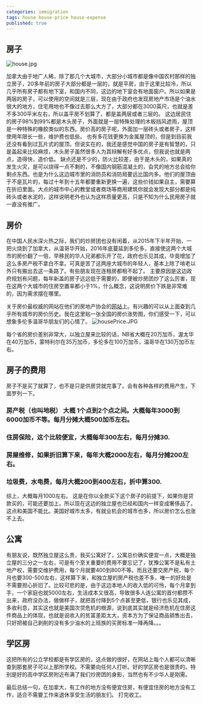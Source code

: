 ```yaml
---
categories: immigration
tags: house house-price house-expense
published: true
---
```

## 房子

![house.jpg]({{site.baseurl}}/images/house.jpg)

加拿大由于地广人稀，除了那几个大城市，大部分小城市都是像中国农村那样的独立房子，20多年前的房子大部分都是一层的，就是平房，由于这里比较冷，所以几乎所有房子都有地下室，和国内不同，这边的地下室会有地面窗户。所以如果是两层的房子，可以使用的空间就是三层，现在由于政府也发现房地产市场是个油水很大的地方，住宅用地也不像过去那么大方了，大部分都在3000英尺，也就是差不多300平米左右，所以盖平房不划算了，都是盖两层或者三层的。 这边居民住的房子98%到99%都是木头房子，外面就是一层特殊处理的木板挡风遮雨，屋顶是一种特殊的橡胶类似的东西。房价高的房子呢，外面加一层砖头或者房子，这样使用年限长一些，维护费也低些。 也有多花钱更换为金属屋顶的，但是到目前我还没有看到过瓦片式的屋顶。但说实在的，我还是感觉中国的房子是有智慧的，只是盖起来比较麻烦，木头房子虽然很多人为其辩解有好多优点，但我说也就是两点，造得快，造价低。 缺点还是不少的，防火比较差，由于是木头的，如果真的发生火灾，是可以烧得一点不剩的，不像国内钢筋混凝土的，旮旯的地方总会给你剩点东西。也是为什么这边城市里的消防员和消防局要远比国内多。他们的屋顶由于不是瓦片的，每过十年到十五年都要重新更换一遍，这些价钱如果自主，需要算在折旧里面。大点的城市中心的教堂或者商场等商用建筑你就会发现大部分都是纯砖头或者水泥的，这样说明老外也认为这样质量更高，只是不知为什么民用房子就一直没有推广。

## 房价

在中国人民水深火热之际，我们的炒房团也没有闲着，从2015年下半年开始，一把火烧到了加拿大，从温哥华开始，2016年底蔓延到多伦多，直接使这两个大城市的房价翻了一倍，早移民的华人兄弟都乐开了花，政府也乐见其成，毕竟增加了这么多房产税不拿白不拿。可真是苦了这两座大城市的年轻人，基本上除了啃老以外只有搬出去这一条路了。有些朋友现在连租房都租不起了。 主要原因是这边政府规划有问题，每年新盖的房子远远低于需要的，即便被炒房团炒了这么厉害，现在这两个大城市的住房空置率都小于1%，什么概念，这说明房价下跌是非常难的，因为需求摆在哪里。

关于房价最权威的网站在他们的房地产协会的[网站](http://creastats.crea.ca/natl/index.html)上。有兴趣的可以从上面查到几乎所有城市的房价历史。我在这里贴一张全国的房价涨势图，你们感受一下，可以想象多伦多温哥华朋友们的心情了。
![housePrice.JPG]({{site.baseurl}}/images/housePrice.JPG)

每个省的房价差别非常大，以独立屋来比较的话，NB省大概在20万加币，渥太华在40万加币，蒙特利尔在35万加币，多伦多在100万加币，温哥华在130万加币左右。

## 房子的费用

房子不是买了就算了，也不是只是供房贷就完事了。会有各种各样的费用产生，下面罗列一下。

### 房产税（也叫地税）  大概 1个点到2个点之间。大概每年3000到6000加币不等。每月分摊大概500加币左右。
### 住房保险，这个比较便宜，大概每年300左右，每月分摊30.
### 房屋维修，如果折旧算下来，每年大概2000左右，每月分摊200左右。
### 垃圾费，水电费，每月大概200到400左右，折中算300.

综上，大概每月1000左右。 这是在你以全款买下这个房子的前提下，如果你是贷款买的，可能还要加上。所以现在这边的独立屋也已经和国内一样变成奢侈品了。这点和美国不能比。美国好城市太多，有就业机会的城市也多，所以房价怎么也涨不上去。

## 公寓

有朋友说，既然独立屋这么贵，我买公寓好了，公寓总价确实便宜一点，大概是独立屋的三分之一左右，可是有个至关重要的费用不要忘记了，犹豫公寓不是私有土地产权，需要交维护费用，每个月就要400到800不等。而且还要交房产税，每个月也要300-500左右，这样算下来，和独立屋的房产税也差不多，唯一的好处是不需要担心折旧了。比较可悲的是，由于这边本地人的收入低的可怜，每个月拿到手，一个家庭也就5000左右，生活成本又很高，导致很多人连公寓的首付都攒不出来，政府没办法，做做样子，就把首付降到5个点甚至更低，银行也乐见其成，多收利息，其实这也就是美国次贷危机的根源，说到底其实就是经济危机在住房这件商品上的体现，也就是说收入的贫富差距太大，资本方为了保证商品销售出去，只好把被自己剥削的没有多少油水的上班族的买房标准一降再降。。。

## 学区房

这把所有的公立学校都是有学区房的，这点做的很好，在网站上每个人都可以清晰查到那套房子可以上那所学校。不需要向任何人打听。好的学区房也是很贵的。特别是好的高中学区房附近布满了我们炒房团的身影，当然也有不少华人是刚需。


最后总结一句，在加拿大，有工作的地方没有便宜住房，有便宜住房的地方没有工作，适合不需要工作来退休享受生活的朋友们。 打完收工。
